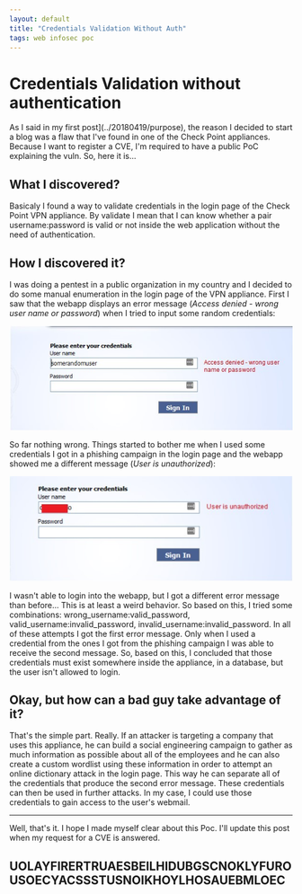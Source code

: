 ```yaml
---
layout: default
title: "Credentials Validation Without Auth"
tags: web infosec poc
---
```

# Credentials Validation without authentication

As I said in my first post](../20180419/purpose), the reason I decided to start a blog was a flaw that I've found in one of the Check Point appliances. Because I want to register a CVE, I'm required to have a public PoC explaining the vuln. So, here it is... 


## What I discovered?

Basicaly I found a way to validate credentials in the login page of the Check Point VPN appliance. By validate I mean that I can know whether a pair username:password is valid or not inside the web application without the need of authentication.


## How I discovered it?

I was doing a pentest in a public organization in my country and I decided to do some manual enumeration in the login page of the VPN appliance. First I saw that the webapp displays an error message (*Access denied - wrong user name or password*) when I tried to input some random credentials:

![First error message](/assets/img/firsterror.jpg)

 So far nothing wrong. Things started to bother me when I used some credentials I got in a phishing campaign in the login page and the webapp showed me a different message (*User is unauthorized*):

![First error message](/assets/img/seconderror.jpg)

I wasn't able to login into the webapp, but I got a different error message than before... This is at least a weird behavior. So based on this, I tried some combinations: wrong_username:valid_password, valid_username:invalid_password, invalid_username:invalid_password. In all of these attempts I got the first error message. Only when I used a credential from the ones I got from the phishing campaign I was able to receive the second message. So, based on this, I concluded that those credentials must exist somewhere inside the appliance, in a database, but the user isn't allowed to login.


## Okay, but how can a bad guy take advantage of it?

That's the simple part. Really. If an attacker is targeting a company that uses this appliance, he can build a social engineering campaign to gather as much information as possible about all of the employees and he can also create a custom wordlist using these information in order to attempt an online dictionary attack in the login page. This way he can separate all of the credentials that produce the second error message. These credentials can then be used in further attacks. In my case, I could use those credentials to gain access to the user's webmail.

***

Well, that's it. I hope I made myself clear about this Poc. I'll update this post when my request for a CVE is answered.

## UOLAYFIRERTRUAESBEILHIDUBGSCNOKLYFUROUSOECYACSSSTUSNOIKHOYLHOSAUEBMLOEC
